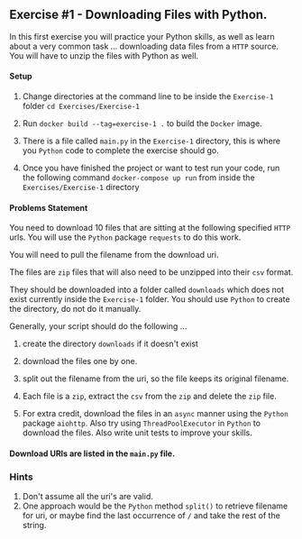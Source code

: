 ## Exercise #1 - Downloading Files with Python.

In this first exercise you will practice your Python skills,
as well as learn about a very common task ... downloading data files
from a `HTTP` source.
You will have to unzip the files with Python as well.


#### Setup
1. Change directories at the command line
   to be inside the `Exercise-1` folder `cd Exercises/Exercise-1`

2. Run `docker build --tag=exercise-1 .` to build the `Docker` image.

3. There is a file called `main.py` in the `Exercise-1` directory, this
is where you `Python` code to complete the exercise should go.

4. Once you have finished the project or want to test run your code,
   run the following command `docker-compose up run` from inside the `Exercises/Exercise-1` directory

#### Problems Statement
You need to download 10 files that are sitting at the following specified
`HTTP` urls. You will use the `Python` package `requests` to do this
work.

You will need to pull the filename from the download uri.

The files are `zip` files that will also need to be unzipped into
their `csv` format.

They should be downloaded into a folder called `downloads` which
does not exist currently inside the `Exercise-1` folder. You should
use `Python` to create the directory, do not do it manually.

Generally, your script should do the following ...
1. create the directory `downloads` if it doesn't exist
2. download the files one by one.
3. split out the filename from the uri, so the file keeps its
   original filename.

4. Each file is a `zip`, extract the `csv` from the `zip` and delete
the `zip` file.
5. For extra credit, download the files in an `async` manner using the
   `Python` package `aiohttp`. Also try using `ThreadPoolExecutor` in
   `Python` to download the files. Also write unit tests to improve your skills.

#### Download URIs are listed in the `main.py` file.

### Hints
1. Don't assume all the uri's are valid.
2. One approach would be the `Python` method `split()` to retrieve filename for uri,
or maybe find the last occurrence of `/` and take the rest of the string.
